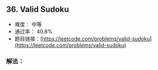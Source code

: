 ## 36. Valid Sudoku


- 难度： 中等
- 通过率： 40.8%
- 题目链接：[https://leetcode.com/problems/valid-sudoku](https://leetcode.com/problems/valid-sudoku)



### 解法：